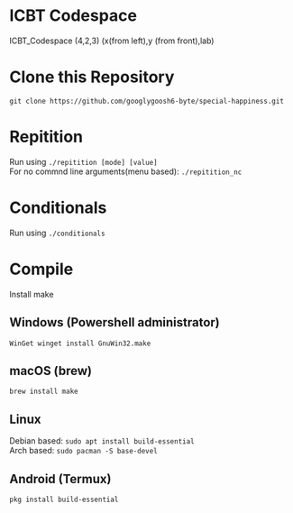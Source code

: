 # ICBT Codespace
ICBT_Codespace (4,2,3) (x(from left),y (from front),lab)

# Clone this Repository
``` git clone https://github.com/googlygoosh6-byte/special-happiness.git ```

# Repitition
Run using ``` ./repitition [mode] [value] ``` <br>
For no commnd line arguments(menu based): ``` ./repitition_nc ```

# Conditionals
Run using ``` ./conditionals ```

# Compile
Install make
## Windows (Powershell administrator)
``` WinGet winget install GnuWin32.make ```
## macOS (brew)
``` brew install make ```
## Linux
Debian based: ``` sudo apt install build-essential ``` <br>
Arch based: ``` sudo pacman -S base-devel ```
## Android (Termux)
``` pkg install build-essential ```